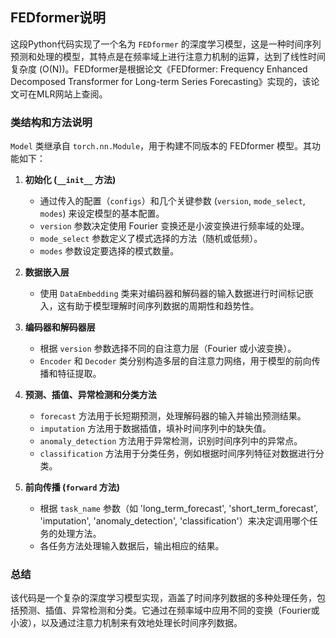 ## FEDformer说明
这段Python代码实现了一个名为 `FEDformer` 的深度学习模型，这是一种时间序列预测和处理的模型，其特点是在频率域上进行注意力机制的运算，达到了线性时间复杂度 (O(N))。FEDformer是根据论文《FEDformer: Frequency Enhanced Decomposed Transformer for Long-term Series Forecasting》实现的，该论文可在MLR网站上查阅。

### 类结构和方法说明
`Model` 类继承自 `torch.nn.Module`，用于构建不同版本的 FEDformer 模型。其功能如下：

1. **初始化 (`__init__` 方法)**
   - 通过传入的配置（`configs`）和几个关键参数 (`version`, `mode_select`, `modes`) 来设定模型的基本配置。
   - `version` 参数决定使用 Fourier 变换还是小波变换进行频率域的处理。
   - `mode_select` 参数定义了模式选择的方法（随机或低频）。
   - `modes` 参数设定要选择的模式数量。

2. **数据嵌入层**
   - 使用 `DataEmbedding` 类来对编码器和解码器的输入数据进行时间标记嵌入，这有助于模型理解时间序列数据的周期性和趋势性。

3. **编码器和解码器层**
   - 根据 `version` 参数选择不同的自注意力层（Fourier 或小波变换）。
   - `Encoder` 和 `Decoder` 类分别构造多层的自注意力网络，用于模型的前向传播和特征提取。

4. **预测、插值、异常检测和分类方法**
   - `forecast` 方法用于长短期预测，处理解码器的输入并输出预测结果。
   - `imputation` 方法用于数据插值，填补时间序列中的缺失值。
   - `anomaly_detection` 方法用于异常检测，识别时间序列中的异常点。
   - `classification` 方法用于分类任务，例如根据时间序列特征对数据进行分类。

5. **前向传播 (`forward` 方法)**
   - 根据 `task_name` 参数（如 'long_term_forecast', 'short_term_forecast', 'imputation', 'anomaly_detection', 'classification'）来决定调用哪个任务的处理方法。
   - 各任务方法处理输入数据后，输出相应的结果。

### 总结
该代码是一个复杂的深度学习模型实现，涵盖了时间序列数据的多种处理任务，包括预测、插值、异常检测和分类。它通过在频率域中应用不同的变换（Fourier或小波），以及通过注意力机制来有效地处理长时间序列数据。
